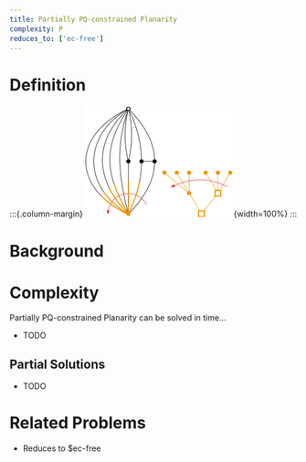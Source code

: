 ```yaml
---
title: Partially PQ-constrained Planarity
complexity: P
reduces_to: ['ec-free']
---
```


# Definition

:::{.column-margin}
![](../graphics/part-pq-cons.svg){width=100%}
:::

<!-- TODO -->

# Background

<!-- TODO -->

# Complexity

Partially PQ-constrained Planarity can be solved in time...

- TODO

## Partial Solutions

- TODO

# Related Problems

- Reduces to $ec-free
